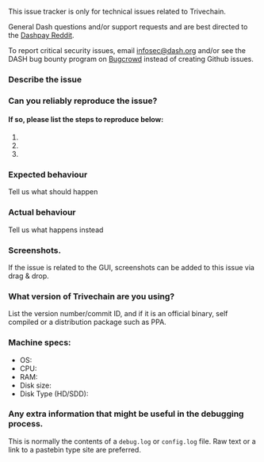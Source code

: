 <!--- Remove sections that do not apply -->

This issue tracker is only for technical issues related to Trivechain.

General Dash questions and/or support requests and are best directed to the [Dashpay Reddit](https://www.reddit.com/r/trivechainpay/).

To report critical security issues, email infosec@dash.org and/or see the DASH bug bounty program on [Bugcrowd](https://bugcrowd.com/dashdigitalcash) instead of creating Github issues.

### Describe the issue

### Can you reliably reproduce the issue?
#### If so, please list the steps to reproduce below:
1.
2.
3.

### Expected behaviour
Tell us what should happen

### Actual behaviour
Tell us what happens instead

### Screenshots.
If the issue is related to the GUI, screenshots can be added to this issue via drag & drop.

### What version of Trivechain are you using?
List the version number/commit ID, and if it is an official binary, self compiled or a distribution package such as PPA.

### Machine specs:
- OS:
- CPU:
- RAM:
- Disk size:
- Disk Type (HD/SDD):

### Any extra information that might be useful in the debugging process.
This is normally the contents of a `debug.log` or `config.log` file. Raw text or a link to a pastebin type site are preferred.
